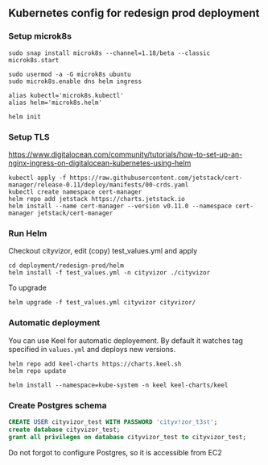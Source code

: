 ## Kubernetes config for redesign prod deployment


### Setup microk8s

```shell script
sudo snap install microk8s --channel=1.18/beta --classic
microk8s.start

sudo usermod -a -G microk8s ubuntu
sudo microk8s.enable dns helm ingress

alias kubectl='microk8s.kubectl'
alias helm='microk8s.helm'

helm init
```

### Setup TLS
https://www.digitalocean.com/community/tutorials/how-to-set-up-an-nginx-ingress-on-digitalocean-kubernetes-using-helm

```shell script
kubectl apply -f https://raw.githubusercontent.com/jetstack/cert-manager/release-0.11/deploy/manifests/00-crds.yaml
kubectl create namespace cert-manager
helm repo add jetstack https://charts.jetstack.io
helm install --name cert-manager --version v0.11.0 --namespace cert-manager jetstack/cert-manager
```

### Run Helm
Checkout cityvizor, edit (copy) test_values.yml and apply

```shell script
cd deployment/redesign-prod/helm
helm install -f test_values.yml -n cityvizor ./cityvizor 
```

To upgrade
```shell script
helm upgrade -f test_values.yml cityvizor cityvizor/
```

### Automatic deployment
You can use Keel for automatic deployement. By default it watches tag specified in `values.yml` and deploys new versions.

```shell script
helm repo add keel-charts https://charts.keel.sh 
helm repo update

helm install --namespace=kube-system -n keel keel-charts/keel
```

### Create Postgres schema

```sql
CREATE USER cityvizor_test WITH PASSWORD 'cityv!zor_t3st';
create database cityvizor_test;
grant all privileges on database cityvizor_test to cityvizor_test;
```

Do not forgot to configure Postgres, so it is accessible from EC2
